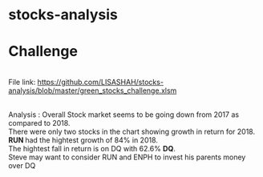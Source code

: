# stocks-analysis
# Challenge
<br>File link: https://github.com/LISASHAH/stocks-analysis/blob/master/green_stocks_challenge.xlsm

<br>Analysis : Overall Stock market seems to be going down from 2017 as compared to 2018. 
<br>There were only two stocks in the chart showing growth in return for 2018. <B>RUN </B>had the hightest growth of 84% in 2018. 
<br>The hightest fall in return is on DQ with 62.6% <B>DQ</B>. 
<br>Steve may want to consider RUN and ENPH to invest his parents money over DQ

